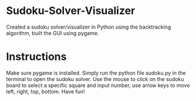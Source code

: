 # Sudoku-Solver-Visualizer
Created a sudoku solver/visualizer in Python using the backtracking algorithm, built the GUI using pygame.
# Instructions
Make sure pygame is installed. Simply run the python file sudoku.py in the terminal to open the sudoku solver. Use the mouse to click on the sudoku board to select a specific square and input number, use arrow keys to move left, right, top, bottom. Have fun! 
